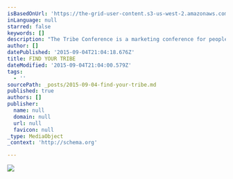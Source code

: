```yaml
---
isBasedOnUrl: 'https://the-grid-user-content.s3-us-west-2.amazonaws.com/6e24d56f-7fde-4b74-927e-1f435362ffd4.jpg'
inLanguage: null
starred: false
keywords: []
description: "The Tribe Conference is a marketing conference for people who don't think of themselves as marketers. It's a gathering for writers, artists, and creative entrepreneurs to grow their craft, share their work, and get the attention their work deserves. Sign up today https://jeffgoins.leadpages.co/tribecon2016/ "
author: []
datePublished: '2015-09-04T21:04:18.676Z'
title: FIND YOUR TRIBE
dateModified: '2015-09-04T21:04:00.579Z'
tags:
  - ''
sourcePath: _posts/2015-09-04-find-your-tribe.md
published: true
authors: []
publisher:
  name: null
  domain: null
  url: null
  favicon: null
_type: MediaObject
_context: 'http://schema.org'

---
```

![](https://the-grid-user-content.s3-us-west-2.amazonaws.com/6e24d56f-7fde-4b74-927e-1f435362ffd4.jpg)

##